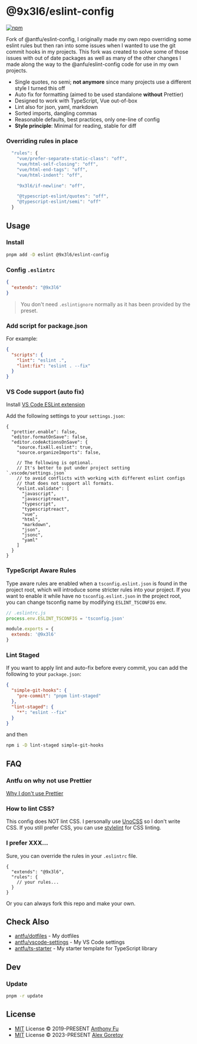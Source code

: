 # @9x3l6/eslint-config

[![npm](https://img.shields.io/npm/v/@9x3l6/eslint-config?color=a1b858&label=)](https://npmjs.com/package/@9x3l6/eslint-config)

Fork of @antfu/eslint-config, I originally made my own repo overriding some eslint rules but then ran into some issues when I wanted to use the git commit hooks in my projects. This fork was created to solve some of those issues with out of date packages as well as many of the other changes I made along the way to the @anfu/eslint-config code for use in my own projects.

- Single quotes, no semi; **not anymore** since many projects use a different style I turned this off
- Auto fix for formatting (aimed to be used standalone **without** Prettier)
- Designed to work with TypeScript, Vue out-of-box
- Lint also for json, yaml, markdown
- Sorted imports, dangling commas
- Reasonable defaults, best practices, only one-line of config
- **Style principle**: Minimal for reading, stable for diff

### Overriding rules in place

```js
  "rules": {
    "vue/prefer-separate-static-class": "off",
    "vue/html-self-closing": "off",
    "vue/html-end-tags": "off",
    "vue/html-indent": "off",

    "9x3l6/if-newline": "off",

    "@typescript-eslint/quotes": "off",
    "@typescript-eslint/semi": "off"
  }
```

## Usage

### Install

```bash
pnpm add -D eslint @9x3l6/eslint-config
```

### Config `.eslintrc`

```json
{
  "extends": "@9x3l6"
}
```

> You don't need `.eslintignore` normally as it has been provided by the preset.

### Add script for package.json

For example:

```json
{
  "scripts": {
    "lint": "eslint .",
    "lint:fix": "eslint . --fix"
  }
}
```

### VS Code support (auto fix)

Install [VS Code ESLint extension](https://marketplace.visualstudio.com/items?itemName=dbaeumer.vscode-eslint)

Add the following settings to your `settings.json`:

```jsonc
{
  "prettier.enable": false,
  "editor.formatOnSave": false,
  "editor.codeActionsOnSave": {
    "source.fixAll.eslint": true,
    "source.organizeImports": false,

    // The following is optional.
    // It's better to put under project setting `.vscode/settings.json`
    // to avoid conflicts with working with different eslint configs
    // that does not support all formats.
    "eslint.validate": [
      "javascript",
      "javascriptreact",
      "typescript",
      "typescriptreact",
      "vue",
      "html",
      "markdown",
      "json",
      "jsonc",
      "yaml"
    ]
  }
}
```

### TypeScript Aware Rules

Type aware rules are enabled when a `tsconfig.eslint.json` is found in the project root, which will introduce some stricter rules into your project. If you want to enable it while have no `tsconfig.eslint.json` in the project root, you can change tsconfig name by modifying `ESLINT_TSCONFIG` env.

```js
// .eslintrc.js
process.env.ESLINT_TSCONFIG = 'tsconfig.json'

module.exports = {
  extends: '@9x3l6'
}
```

### Lint Staged

If you want to apply lint and auto-fix before every commit, you can add the following to your `package.json`:

```json
{
  "simple-git-hooks": {
    "pre-commit": "pnpm lint-staged"
  },
  "lint-staged": {
    "*": "eslint --fix"
  }
}
```

and then

```bash
npm i -D lint-staged simple-git-hooks
```

## FAQ

### Antfu on why not use Prettier

[Why I don't use Prettier](https://antfu.me/posts/why-not-prettier)

### How to lint CSS?

This config does NOT lint CSS. I personally use [UnoCSS](https://github.com/unocss/unocss) so I don't write CSS. If you still prefer CSS, you can use [stylelint](https://stylelint.io/) for CSS linting.

### I prefer XXX...

Sure, you can override the rules in your `.eslintrc` file.

<!-- eslint-skip -->

```jsonc
{
  "extends": "@9x3l6",
  "rules": {
    // your rules...
  }
}
```

Or you can always fork this repo and make your own.

## Check Also

- [antfu/dotfiles](https://github.com/antfu/dotfiles) - My dotfiles
- [antfu/vscode-settings](https://github.com/antfu/vscode-settings) - My VS Code settings
- [antfu/ts-starter](https://github.com/antfu/ts-starter) - My starter template for TypeScript library

## Dev

### Update

```bash
pnpm -r update
```

## License

- [MIT](./LICENSE) License &copy; 2019-PRESENT [Anthony Fu](https://github.com/antfu)
- [MIT](./LICENSE) License &copy; 2023-PRESENT [Alex Goretoy](https://github.com/9x3l6)